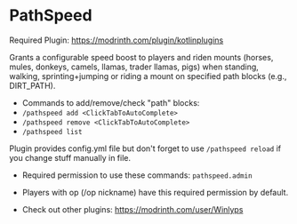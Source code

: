 # PathSpeed
Required Plugin: https://modrinth.com/plugin/kotlinplugins

Grants a configurable speed boost to players and riden mounts (horses, mules, donkeys, camels, llamas, trader llamas, pigs) when standing, walking, sprinting+jumping or riding a mount on specified path blocks (e.g., DIRT_PATH).
- Commands to add/remove/check "path" blocks: 
- ```/pathspeed add <ClickTabToAutoComplete>```
- ```/pathspeed remove <ClickTabToAutoComplete>```
- ```/pathspeed list```

Plugin provides config.yml file but don't forget to use ```/pathspeed reload``` if you change stuff manually in file.
- Required permission to use these commands: ```pathspeed.admin```
- Players with op (/op nickname) have this required permission by default.

- Check out other plugins: https://modrinth.com/user/Winlyps

